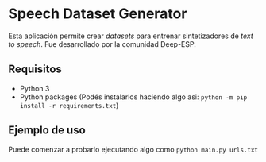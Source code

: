 # Speech Dataset Generator

Esta aplicación permite crear _datasets_ para entrenar sintetizadores de _text to speech_. Fue desarrollado por la comunidad Deep-ESP.

## Requisitos

- Python 3
- Python packages (Podés instalarlos haciendo algo asi: `python -m pip install -r requirements.txt`)


## Ejemplo de uso

Puede comenzar a probarlo ejecutando algo como `python main.py urls.txt`